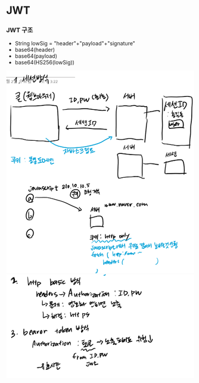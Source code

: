 # JWT

### JWT 구조

* String lowSig = "header"+"payload"+"signature"
* base64(header)
* base64(payload)
* base64(HS256(lowSig))

![img.png](img.png)
![img_1.png](img_1.png)

